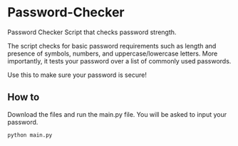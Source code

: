 # Password-Checker
 Password Checker Script that checks password strength.

 The script checks for basic password requirements such as length and presence of symbols, numbers, and uppercase/lowercase letters. More importantly, it tests your password over a list of commonly used passwords.

 Use this to make sure your password is secure!

 ## How to

 Download the files and run the main.py file. You will be asked to input your password.

 ```python main.py```


